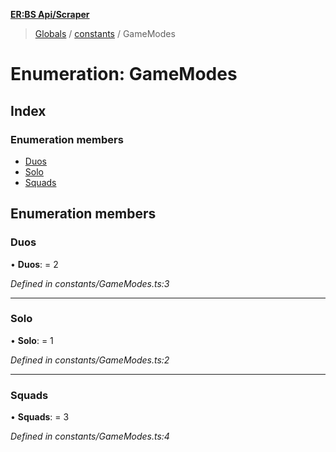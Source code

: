 **[ER:BS Api/Scraper](../README.md)**

> [Globals](../globals.md) / [constants](../modules/constants.md) / GameModes

# Enumeration: GameModes

## Index

### Enumeration members

* [Duos](constants.gamemodes.md#duos)
* [Solo](constants.gamemodes.md#solo)
* [Squads](constants.gamemodes.md#squads)

## Enumeration members

### Duos

•  **Duos**:  = 2

*Defined in constants/GameModes.ts:3*

___

### Solo

•  **Solo**:  = 1

*Defined in constants/GameModes.ts:2*

___

### Squads

•  **Squads**:  = 3

*Defined in constants/GameModes.ts:4*
